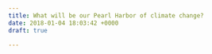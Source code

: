 ```yaml
---
title: What will be our Pearl Harbor of climate change?
date: 2018-01-04 18:03:42 +0000
draft: true

---
```


